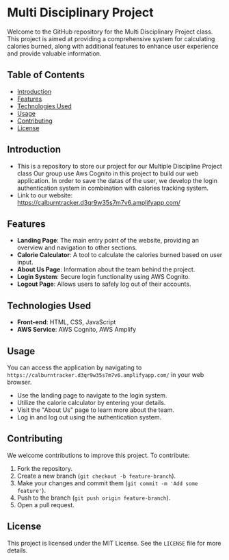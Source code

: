 
# Multi Disciplinary Project 

Welcome to the GitHub repository for the Multi Disciplinary Project class. This project is aimed at providing a comprehensive system for calculating calories burned, along with additional features to enhance user experience and provide valuable information.

## Table of Contents

- [Introduction](#introduction)
- [Features](#features)
- [Technologies Used](#technologies-used)
- [Usage](#usage)
- [Contributing](#contributing)
- [License](#license)


## Introduction
- This is a repository to store our project for our Multiple Discipline Project class 
Our group use Aws Cognito in this project to build our web application.
In order to save the datas of the user, we develop the login authentication system in combination with calories tracking system.
- Link to our website: https://calburntracker.d3qr9w35s7m7v6.amplifyapp.com/

## Features

- **Landing Page**: The main entry point of the website, providing an overview and navigation to other sections.
- **Calorie Calculator**: A tool to calculate the calories burned based on user input.
- **About Us Page**: Information about the team behind the project.
- **Login System**: Secure login functionality using AWS Cognito.
- **Logout Page**: Allows users to safely log out of their accounts.

## Technologies Used

- **Front-end**: HTML, CSS, JavaScript
- **AWS Service**: AWS Cognito, AWS Amplify 

## Usage

You can access the application by navigating to `https://calburntracker.d3qr9w35s7m7v6.amplifyapp.com/` in your web browser.

- Use the landing page to navigate to the login system.
- Utilize the calorie calculator by entering your details.
- Visit the "About Us" page to learn more about the team.
- Log in and log out using the authentication system.

## Contributing

We welcome contributions to improve this project. To contribute:

1. Fork the repository.
2. Create a new branch (`git checkout -b feature-branch`).
3. Make your changes and commit them (`git commit -m 'Add some feature'`).
4. Push to the branch (`git push origin feature-branch`).
5. Open a pull request.

## License

This project is licensed under the MIT License. See the `LICENSE` file for more details.

